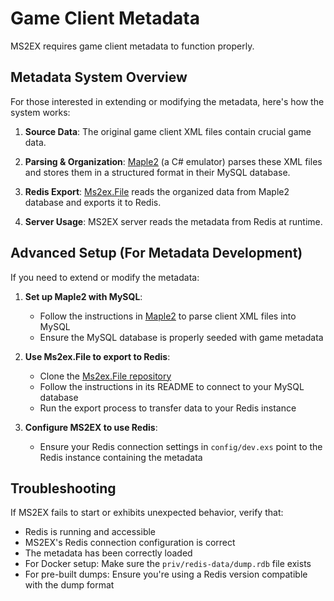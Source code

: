 # Game Client Metadata

MS2EX requires game client metadata to function properly.

## Metadata System Overview

For those interested in extending or modifying the metadata, here's how the system works:

1. **Source Data**: The original game client XML files contain crucial game data.

2. **Parsing & Organization**: [Maple2](https://github.com/AngeloTadeucci/Maple2) (a C# emulator) parses these XML files and stores them in a structured format in their MySQL database.

3. **Redis Export**: [Ms2ex.File](https://github.com/sgessa/ms2ex-file) reads the organized data from Maple2 database and exports it to Redis.

4. **Server Usage**: MS2EX server reads the metadata from Redis at runtime.

## Advanced Setup (For Metadata Development)

If you need to extend or modify the metadata:

1. **Set up Maple2 with MySQL**:
   - Follow the instructions in [Maple2](https://github.com/AngeloTadeucci/Maple2) to parse client XML files into MySQL
   - Ensure the MySQL database is properly seeded with game metadata

2. **Use Ms2ex.File to export to Redis**:
   - Clone the [Ms2ex.File repository](https://github.com/icr4/ms2ex_file)
   - Follow the instructions in its README to connect to your MySQL database
   - Run the export process to transfer data to your Redis instance

3. **Configure MS2EX to use Redis**:
   - Ensure your Redis connection settings in `config/dev.exs` point to the Redis instance containing the metadata

## Troubleshooting

If MS2EX fails to start or exhibits unexpected behavior, verify that:
- Redis is running and accessible
- MS2EX's Redis connection configuration is correct
- The metadata has been correctly loaded
- For Docker setup: Make sure the `priv/redis-data/dump.rdb` file exists
- For pre-built dumps: Ensure you're using a Redis version compatible with the dump format
